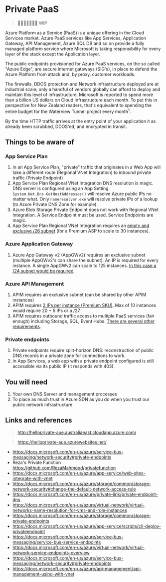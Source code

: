 # Private PaaS

> 👷🏻‍♀️🚧👷🏻‍♂️ WIP

Azure Platform as a Service (PaaS) is a unique offering in the Cloud Services market. Azure PaaS services like App Services, Application Gateway, API Management, Azure SQL DB and so on provide a fully managed platform service where Microsoft is taking responsibility for every layer of the stack except the Application layer. 

The public endpoints provisioned for Azure PaaS services, on the so called "Azure Edge", are secure internet gateways (SIG's), in place to defend the Azure Platform from attack and, by proxy, customer workloads. 

The firewalls, DDOS protection and Network infrastructure deployed are at industrial scale; only a handful of vendors globally can afford to deploy and maintain this level of infrastructure. Microsoft is reported to spend more than a billion US dollars on Cloud Infrastructure each month. To put this in perspective for New Zealand readers, that's equivalent to spending the entire budget for the Waterview Tunnel project every month<sup>1</sup>.

By the time HTTP traffic arrives at the entry point of your application it as already been scrubbed, DDOS'ed, and encrypted in transit. 

## Things to be aware of

### App Service Plan

1. In an App Service Plan, "private" traffic that originates in a Web App will take a different route (Regional VNet Integration) to inbound private traffic (Private Endpoint)
1. App Service Plan Regional VNet Integration DNS resolution is magic. DNS server is configured using an App Setting. `System.Net.Dns.GetHostAddresses()` will resolve Azure public IPs no matter what. Only `nameresolver.exe` will resolve private IPs of a lookup (to Azure Private DNS Zone for example).
1. Azure Blob Storage Private Endpoint does not work with Regional VNet Integration. A Service Endpoint must be used. Service Endpoints are magic.
1. App Service Plan Regional VNet Integration requires an [empty and exclusive /26 subnet](https://docs.microsoft.com/en-us/azure/app-service/web-sites-integrate-with-vnet#azure-dns-private-zones#:~:text=A%20%2F26%20with%2064%20addresses%20accommodates%20a%20Premium%20plan%20with%2030%20instances) (for a Premium ASP to scale to 30 instances).

### Azure Application Gateway

1. Azure App Gateway v2 (AppGWv2) requires an exclusive subnet (multiple AppGWv2's can share the subnet). An IP is required for every instance. A single AppGWv2 can scale to 125 instances. [In this case a /24 subnet would be required](https://docs.microsoft.com/en-us/azure/application-gateway/configuration-infrastructure#size-of-the-subnet#:~:text=subnet%20size%20of%20%2F24%20is%20recommended).

### Azure API Management

1. APIM requires an exclusive subnet (can be shared by other APIM instances)
1. APIM requires [2 IPs per instance (Premium SKU)](https://docs.microsoft.com/en-us/azure/api-management/api-management-using-with-vnet#--subnet-size-requirement). Max of 10 instances would require 20 + 5 IPs or a /27.
1. APIM requires outbound traffic access to multiple PaaS services (fair enough) including Storage, SQL, Event Hubs. [There are several other requirements](https://docs.microsoft.com/en-us/azure/api-management/api-management-using-with-vnet#-common-network-configuration-issues).

### Private endpoints

1. Private endpoints require split-horizon DNS: reconstruction of public DNS records in a private zone for connections to work. 
1. In App Services, a web app with a private endpoint configured is still accessible via its public IP (it responds with 403).

## You will need

1. Your own DNS Server and management processes
1. To place as much trust in Azure SDN as you do when you trust our public network infrastructure

## Links and references

> <http://helloprivate-aue.australiaeast.cloudapp.azure.com/>

> <https://helloprivate-aue.azurewebsites.net/>

* <https://docs.microsoft.com/en-us/azure/service-bus-messaging/network-security#private-endpoints>
* Reza's Private Function <https://github.com/RezaMahmood/privatefunction>
* <https://docs.microsoft.com/en-us/azure/app-service/web-sites-integrate-with-vnet>
* <https://docs.microsoft.com/en-us/azure/storage/common/storage-network-security#change-the-default-network-access-rule>
* <https://docs.microsoft.com/en-us/azure/private-link/private-endpoint-dns>
* <https://docs.microsoft.com/en-us/azure/virtual-network/virtual-networks-name-resolution-for-vms-and-role-instances>
* <https://docs.microsoft.com/en-us/azure/storage/common/storage-private-endpoints>
* <https://docs.microsoft.com/en-us/azure/app-service/scripts/cli-deploy-privateendpoint>
* <https://docs.microsoft.com/en-us/azure/service-bus-messaging/service-bus-service-endpoints>
* <https://docs.microsoft.com/en-us/azure/virtual-network/virtual-network-service-endpoints-overview>
* <https://docs.microsoft.com/en-us/azure/service-bus-messaging/network-security#private-endpoints>
* <https://docs.microsoft.com/en-us/azure/api-management/api-management-using-with-vnet>